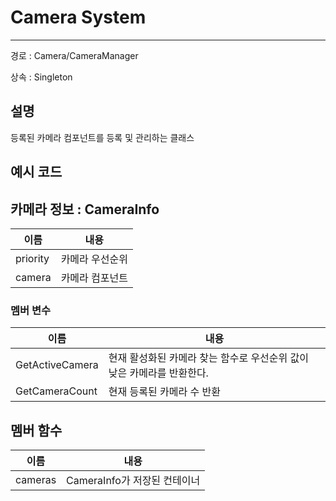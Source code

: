 # Camera System

---

경로 : Camera/CameraManager

상속 : Singleton<CameraManager>

## 설명

등록된 카메라 컴포넌트를 등록 및 관리하는 클래스

## 예시 코드

## **카메라 정보 : CameraInfo**

| 이름 | 내용 |
| --- | --- |
| priority | 카메라 우선순위 |
| camera | 카메라 컴포넌트 |

### 멤버 변수

| 이름 | 내용 |
| --- | --- |
| GetActiveCamera | 현재 활성화된 카메라 찾는 함수로 우선순위 값이 낮은 카메라를 반환한다. |
| GetCameraCount | 현재 등록된 카메라 수 반환 |

## 멤버 함수

| 이름 | 내용 |
| --- | --- |
| cameras | CameraInfo가 저장된 컨테이너 |